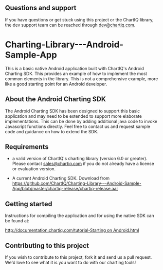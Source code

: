 ## Questions and support

If you have questions or get stuck using this project or the ChartIQ library, the dev support team can be reached through [dev@chartiq.com](mailto:dev@chartiq.com).

# Charting-Library---Android-Sample-App

This is a basic native Android application built with ChartIQ's Android Charting SDK. 
This provides an example of how to implement the most common elements in the library. This is not a comprehensive example, more like a good starting point for an Android developer.

## About the Android Charting SDK

The Android Charting SDK has been designed to support this basic application and may need to be extended to support more elaborate implementations.
This can be done by adding additional java code to invoke Javascript functions directly. 
Feel free to contact us and request sample code and guidance on how to extend the SDK.

## Requirements

* a valid version of ChartIQ's charting library (version 6.0 or greater). Please contact sales@chartiq.com if you do not already have a license or evaluation version.

* A current Android Charting SDK. Download from https://github.com/ChartIQ/Charting-Library---Android-Sample-App/blob/master/chartiq-release/chartiq-release.aar

## Getting started

Instructions for compiling the application and for using the native SDK can be found at:

[http://documentation.chartiq.com/tutorial-Starting on Android.html](http://documentation.chartiq.com/tutorial-Starting%20on%20Android.html)


## Contributing to this project

If you wish to contribute to this project, fork it and send us a pull request.
We'd love to see what it is you want to do with our charting tools!